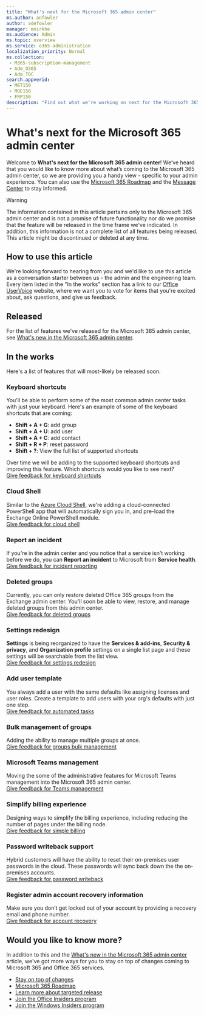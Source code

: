 ```yaml
---
title: "What's next for the Microsoft 365 admin center"
ms.author: anfowler
author: adefowler
manager: mnirkhe
ms.audience: Admin
ms.topic: overview
ms.service: o365-administration
localization_priority: Normal
ms.collection:
 - M365-subscription-management
 - Adm_O365
 - Adm_TOC
search.appverid:
 - MET150
 - MOE150
 - FRP150
description: "Find out what we're working on next for the Microsoft 365 admin center."
---
```


# What's next for the Microsoft 365 admin center

Welcome to **What's next for the Microsoft 365 admin center**! We’ve heard that you would like to know more about what’s coming to the Microsoft 365 admin center, so we are providing you a handy view - specific to your admin experience. You can also use the [Microsoft 365 Roadmap](https://www.microsoft.com/microsoft-365/roadmap) and the [Message Center](manage/stay-on-top-of-updates.md) to stay informed. 

> [!WARNING]
> The information contained in this article pertains only to the Microsoft 365 admin center and is not a promise of future functionality nor do we promise that the feature will be released in the time frame we've indicated. In addition, this information is not a complete list of all features being released. This article might be discontinued or deleted at any time.

## How to use this article

We're looking forward to hearing from you and we'd like to use this article as a conversation starter between us - the admin and the engineering team. Every item listed in the "In the works" section has a link to our [Office UserVoice](https://office365.uservoice.com/forums/273493-office-365-admin) website, where we want you to vote for items that you're excited about, ask questions, and give us feedback.

## Released

For the list of features we've released for the Microsoft 365 admin center, see [What's new in the Microsoft 365 admin center](whats-new-in-preview.md).

## In the works

Here's a list of features that will most-likely be released soon.

### Keyboard shortcuts

You'll be able to perform some of the most common admin center tasks with just your keyboard. Here's an example of some of the keyboard shortcuts that are coming:
	
- **Shift + A + G**:  add group
- **Shift + A + U**: add user
- **Shift + A + C**: add contact
- **Shift + R + P**: reset password
- **Shift + ?**: View the full list of supported shortcuts

Over time we will be adding to the supported keyboard shortcuts and improving this feature. Which shortcuts would you like to see next? <br>
[Give feedback for keyboard shortcuts](https://office365.uservoice.com/forums/273493-office-365-admin/suggestions/38069521-keyboard-shortcuts-in-the-admin-center-what-acti)

### Cloud Shell

Similar to the [Azure Cloud Shell](https://docs.microsoft.com/azure/cloud-shell/overview), we're adding a cloud-connected PowerShell app that will automatically sign you in, and pre-load the Exchange Online PowerShell module.<br>
[Give feedback for cloud shell](https://office365.uservoice.com/forums/273493-office-365-admin/suggestions/31727167-support-cloud-shell-powershell-via-browser)

### Report an incident

If you're in the admin center and you notice that a service isn't working before we do, you can **Report an incident** to Microsoft from **Service health**.<br>
[Give feedback for incident reporting](https://office365.uservoice.com/forums/273493-office-365-admin/suggestions/37876564-create-support-incident-directl-from-service-healt)

### Deleted groups

Currently, you can only restore deleted Office 365 groups from the Exchange admin center. You’ll soon be able to view, restore, and manage deleted groups from this admin center.<br>
[Give feedback for deleted groups](https://office365.uservoice.com/forums/273493-office-365-admin/suggestions/33201472-restore-deleted-shared-mailbox-and-groups)

### Settings redesign

**Settings** is being reorganized to have the **Services & add-ins**, **Security & privacy**, and **Organization profile** settings on a single list page and these settings will be searchable from the list view. <br>
[Give feedback for settings redesign](https://office365.uservoice.com/forums/273493-office-365-admin/suggestions/38026780-searchable-settings)

### Add user template

You always add a user with the same defaults like assigning licenses and user roles. Create a template to add users with your org's defaults with just one step. <br>
[Give feedback for automated tasks](https://office365.uservoice.com/forums/273493-office-365-admin/suggestions/16255120-new-user-templates)

### Bulk management of groups

Adding the ability to manage multiple groups at once.<br>
[Give feedback for groups bulk management](https://office365.uservoice.com/forums/273493-office-365-admin/suggestions/12950592-please-improve-user-group-and-management-in-the-ne)

### Microsoft Teams management

Moving the some of the administrative features for Microsoft Teams management into the Microsoft 365 admin center. <br>
[Give feedback for Teams management](https://office365.uservoice.com/forums/273493-office-365-admin/suggestions/17961592-manage-all-from-one-admin-center)

### Simplify billing experience

Designing ways to simplify the billing experience, including reducing the number of pages under the billing node.<br>
[Give feedback for simple billing](https://office365.uservoice.com/forums/273493-office-365-admin/suggestions/11579520-billing)

### Password writeback support

Hybrid customers will have the ability to reset their on-premises user passwords in the cloud. These passwords will sync back down the the on-premises accounts. <br>
[Give feedback for password writeback](https://office365.uservoice.com/forums/273493-office-365-admin/suggestions/9496608-read-and-use-must-change-password-attribute-with)

### Register admin account recovery information

Make sure you don’t get locked out of your account by providing a recovery email and phone number.<br>
[Give feedback for account recovery](https://office365.uservoice.com/forums/273493-office-365-admin/suggestions/37800766-register-admin-account-recovery-information)

## Would you like to know more?

In addition to this and the [What's new in the Microsoft 365 admin center](whats-new-in-preview.md) article, we've got more ways for you to stay on top of changes coming to Microsoft 365 and Office 365 services.

- [Stay on top of changes](manage/stay-on-top-of-updates.md)
- [Microsoft 365 Roadmap](https://www.microsoft.com/microsoft-365/roadmap)
- [Learn more about targeted release](manage/release-options-in-office-365.md)
- [Join the Office Insiders program](https://insider.office.com/join)
- [Join the Windows Insiders program](https://insider.windows.com)
